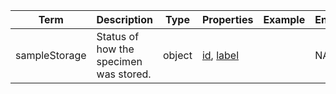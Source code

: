 |Term | Description | Type | Properties | Example | Enum|
| ---| ---| ---| ---| ---| --- |
| sampleStorage | Status of how the specimen was stored. | object | [id](./id.md), [label](./label.md) |  | NA|
